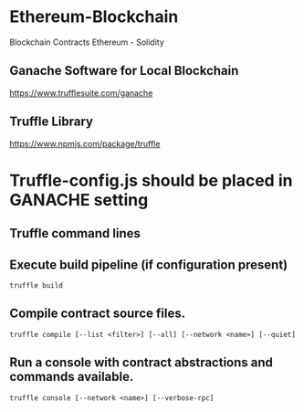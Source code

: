 # Ethereum-Blockchain
Blockchain Contracts Ethereum - Solidity

## Ganache Software for Local Blockchain 
https://www.trufflesuite.com/ganache
## Truffle Library
https://www.npmjs.com/package/truffle
# Truffle-config.js should be placed in GANACHE setting 

## Truffle command lines
## Execute build pipeline (if configuration present)
    truffle build
## Compile contract source files.
    truffle compile [--list <filter>] [--all] [--network <name>] [--quiet]
## Run a console with contract abstractions and commands available.
    truffle console [--network <name>] [--verbose-rpc]
